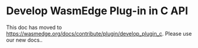 # Develop WasmEdge Plug-in in C API

This doc has moved to <https://wasmedge.org/docs/contribute/plugin/develop_plugin_c>. Please use our new docs..
